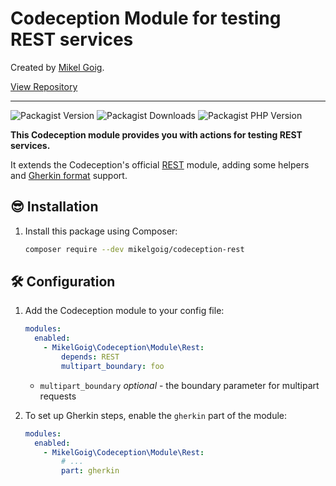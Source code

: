 <h1>
    Codeception Module for testing REST services
</h1>

<p>
Created by <a href="https://mikelgoig.com">Mikel Goig</a>.
</p>

<p>
    <a href="https://github.com/mikelgoig/codeception-rest">
        View Repository
    </a>
</p>

---

![Packagist Version](https://img.shields.io/packagist/v/mikelgoig/codeception-rest)
![Packagist Downloads](https://img.shields.io/packagist/dt/mikelgoig/codeception-rest)
![Packagist PHP Version](https://img.shields.io/packagist/dependency-v/mikelgoig/codeception-rest/php)

**This Codeception module provides you with actions for testing REST services.**

It extends the Codeception's official [REST](https://codeception.com/docs/modules/REST) module, adding some helpers
and [Gherkin format](https://codeception.com/docs/BDD) support.

## 😎 Installation

1. Install this package using Composer:

    ```bash
    composer require --dev mikelgoig/codeception-rest
    ```

## 🛠️ Configuration

1. Add the Codeception module to your config file:

    ```yml
    modules:
      enabled:
        - MikelGoig\Codeception\Module\Rest:
            depends: REST
            multipart_boundary: foo
    ```

    * `multipart_boundary` *optional* - the boundary parameter for multipart requests

2. To set up Gherkin steps, enable the `gherkin` part of the module:

    ```yml
    modules:
      enabled:
        - MikelGoig\Codeception\Module\Rest:
            # ...
            part: gherkin
    ```
